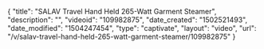 {
    "title": "SALAV Travel Hand Held 265-Watt Garment Steamer",
    "description": "",
    "videoid": "109982875",
    "date_created": "1502521493",
    "date_modified": "1504247454",
    "type": "captivate",
    "layout": "video",
    "url": "\/v\/salav-travel-hand-held-265-watt-garment-steamer\/109982875"
}